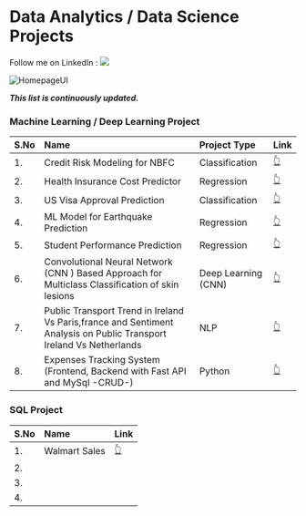 # Data Analytics /  Data Science Projects

Follow me on LinkedIn : [![](https://img.shields.io/badge/LinkedIn-0077B5?style=for-the-badge&logo=linkedin&logoColor=white)](https://www.linkedin.com/in/aadarsh-kushwaha-54a281194/)


![HomepageUI](./images/data_analytics.png)

***This list is continuously updated.***

### Machine Learning / Deep Learning Project

| S.No | Name                                   |Project Type|  Link |
| :----| :--------------------------------------| :----------|  :----|
| 1.   | Credit Risk Modeling for NBFC | Classification                | [👆](https://github.com/Aadarsh4u-code/Credit-Risk-Model-For-NBFC) |
| 2.   | Health Insurance Cost Predictor | Regression         | [👆](https://github.com/Aadarsh4u-code/Health-Insurance-Cost-Predictor) |
| 3.   | US Visa Approval Prediction | Classification         | [👆](https://github.com/Aadarsh4u-code/US-Visa-Approval-Prediction) |
| 4.   | ML Model for Earthquake Prediction | Regression      | [👆](https://github.com/Aadarsh4u-code/ML-Model-for-Earthquake-Prediction) |
| 5.   | Student Performance Prediction | Regression          | [👆](https://github.com/Aadarsh4u-code/mlproject?tab=readme-ov-file) |
| 6.   | Convolutional Neural Network (CNN ) Based Approach for Multiclass Classification of skin lesions | Deep Learning (CNN) |  [👆](https://github.com/Aadarsh4u-code/CNN-Approach-for-Multiclass-Classification-of-skin-lesions/tree/main)|
| 7.   | Public Transport Trend in Ireland Vs Paris,france and Sentiment Analysis on Public Transport Ireland Vs Netherlands | NLP | [👆](https://github.com/Aadarsh4u-code/Public-transport-trend)   |
| 8.   | Expenses Tracking System (Frontend, Backend with Fast API and MySql -CRUD-)                                     |Python    | [👆](https://github.com/Aadarsh4u-code/Expense-Tracking-Sysytem)  


### SQL Project

| S.No                    | Name                                    | Link |
| :---------------------- | :-------------------------------------- | :----|
| 1.                      | Walmart Sales                           | [👆](https://github.com/Aadarsh4u-code/SQL_Walmart_Sales) |
| 2.                      |                                         |    |
| 3.                      |                                         |    |
| 4.                      |                                         |    |
